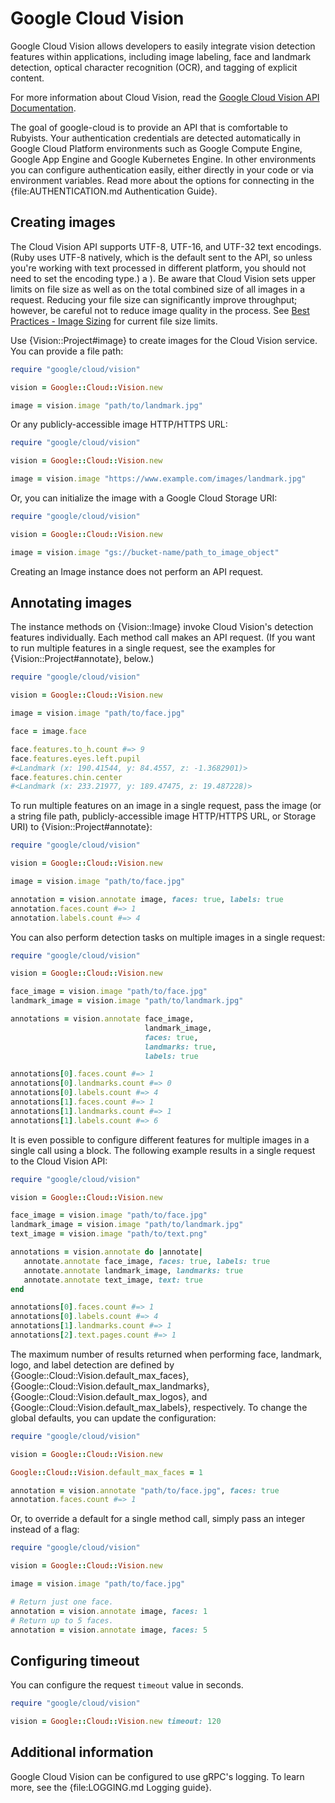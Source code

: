 # Google Cloud Vision

Google Cloud Vision allows developers to easily integrate vision
detection features within applications, including image labeling, face
and landmark detection, optical character recognition (OCR), and tagging
of explicit content.

For more information about Cloud Vision, read the [Google Cloud Vision API
Documentation](https://cloud.google.com/vision/docs/).

The goal of google-cloud is to provide an API that is comfortable to
Rubyists. Your authentication credentials are detected automatically in
Google Cloud Platform environments such as Google Compute Engine, Google
App Engine and Google Kubernetes Engine. In other environments you can
configure authentication easily, either directly in your code or via
environment variables. Read more about the options for connecting in the
{file:AUTHENTICATION.md Authentication Guide}.

## Creating images

The Cloud Vision API supports UTF-8, UTF-16, and UTF-32 text encodings.
(Ruby uses UTF-8 natively, which is the default sent to the API, so unless
you're working with text processed in different platform, you should not
need to set the encoding type.)
a ). Be aware that Cloud Vision sets upper
limits on file size as well as on the total combined size of all images in
a request. Reducing your file size can significantly improve throughput;
however, be careful not to reduce image quality in the process. See [Best
Practices - Image
Sizing](https://cloud.google.com/vision/docs/best-practices#image_sizing)
for current file size limits.

Use {Vision::Project#image} to create images for the Cloud Vision service.
You can provide a file path:

```ruby
require "google/cloud/vision"

vision = Google::Cloud::Vision.new

image = vision.image "path/to/landmark.jpg"
```

Or any publicly-accessible image HTTP/HTTPS URL:

```ruby
require "google/cloud/vision"

vision = Google::Cloud::Vision.new

image = vision.image "https://www.example.com/images/landmark.jpg"
```

Or, you can initialize the image with a Google Cloud Storage URI:

```ruby
require "google/cloud/vision"

vision = Google::Cloud::Vision.new

image = vision.image "gs://bucket-name/path_to_image_object"
```

Creating an Image instance does not perform an API request.

## Annotating images

The instance methods on {Vision::Image} invoke Cloud Vision's detection
features individually. Each method call makes an API request. (If you want
to run multiple features in a single request, see the examples for
{Vision::Project#annotate}, below.)

```ruby
require "google/cloud/vision"

vision = Google::Cloud::Vision.new

image = vision.image "path/to/face.jpg"

face = image.face

face.features.to_h.count #=> 9
face.features.eyes.left.pupil
#<Landmark (x: 190.41544, y: 84.4557, z: -1.3682901)>
face.features.chin.center
#<Landmark (x: 233.21977, y: 189.47475, z: 19.487228)>
```

To run multiple features on an image in a single request, pass the image
(or a string file path, publicly-accessible image HTTP/HTTPS URL, or
Storage URI) to {Vision::Project#annotate}:

```ruby
require "google/cloud/vision"

vision = Google::Cloud::Vision.new

image = vision.image "path/to/face.jpg"

annotation = vision.annotate image, faces: true, labels: true
annotation.faces.count #=> 1
annotation.labels.count #=> 4
```

You can also perform detection tasks on multiple images in a single
request:

```ruby
require "google/cloud/vision"

vision = Google::Cloud::Vision.new

face_image = vision.image "path/to/face.jpg"
landmark_image = vision.image "path/to/landmark.jpg"

annotations = vision.annotate face_image,
                              landmark_image,
                              faces: true,
                              landmarks: true,
                              labels: true

annotations[0].faces.count #=> 1
annotations[0].landmarks.count #=> 0
annotations[0].labels.count #=> 4
annotations[1].faces.count #=> 1
annotations[1].landmarks.count #=> 1
annotations[1].labels.count #=> 6
```

It is even possible to configure different features for multiple images in
a single call using a block. The following example results in a single
request to the Cloud Vision API:

```ruby
require "google/cloud/vision"

vision = Google::Cloud::Vision.new

face_image = vision.image "path/to/face.jpg"
landmark_image = vision.image "path/to/landmark.jpg"
text_image = vision.image "path/to/text.png"

annotations = vision.annotate do |annotate|
   annotate.annotate face_image, faces: true, labels: true
   annotate.annotate landmark_image, landmarks: true
   annotate.annotate text_image, text: true
end

annotations[0].faces.count #=> 1
annotations[0].labels.count #=> 4
annotations[1].landmarks.count #=> 1
annotations[2].text.pages.count #=> 1
```

The maximum number of results returned when performing face, landmark,
logo, and label detection are defined by
{Google::Cloud::Vision.default_max_faces},
{Google::Cloud::Vision.default_max_landmarks},
{Google::Cloud::Vision.default_max_logos}, and
{Google::Cloud::Vision.default_max_labels}, respectively. To change the
global defaults, you can update the configuration:

```ruby
require "google/cloud/vision"

vision = Google::Cloud::Vision.new

Google::Cloud::Vision.default_max_faces = 1

annotation = vision.annotate "path/to/face.jpg", faces: true
annotation.faces.count #=> 1
```

Or, to override a default for a single method call, simply pass an
integer instead of a flag:

```ruby
require "google/cloud/vision"

vision = Google::Cloud::Vision.new

image = vision.image "path/to/face.jpg"

# Return just one face.
annotation = vision.annotate image, faces: 1
# Return up to 5 faces.
annotation = vision.annotate image, faces: 5
```

## Configuring timeout

You can configure the request `timeout` value in seconds.

```ruby
require "google/cloud/vision"

vision = Google::Cloud::Vision.new timeout: 120
```
## Additional information

Google Cloud Vision can be configured to use gRPC's logging. To learn more, see
the {file:LOGGING.md Logging guide}.
